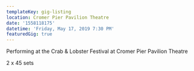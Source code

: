 ```yaml
---
templateKey: gig-listing
location: Cromer Pier Pavilion Theatre
date: '1558118175'
datetime: 'Friday, May 17, 2019 7:30 PM'
featuredGig: true
---
```

Performing at the Crab & Lobster Festival at Cromer Pier Pavilion Theatre

2 x 45 sets
